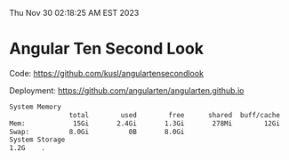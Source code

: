 Thu Nov 30 02:18:25 AM EST 2023

# Angular Ten Second Look

Code: https://github.com/kusl/angulartensecondlook

Deployment: https://github.com/angularten/angularten.github.io

```bash
System Memory
               total        used        free      shared  buff/cache   available
Mem:            15Gi       2.4Gi       1.3Gi       278Mi        12Gi        12Gi
Swap:          8.0Gi          0B       8.0Gi
System Storage
1.2G	.
